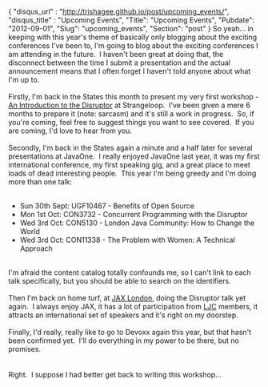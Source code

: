{
 "disqus_url" : "http://trishagee.github.io/post/upcoming_events/",
 "disqus_title" : "Upcoming Events",
 "Title": "Upcoming Events",
 "Pubdate": "2012-09-01",
 "Slug": "upcoming_events",
 "Section": "post"
}
So yeah... in keeping with this year's theme of basically only blogging about the exciting conferences I've been to, I'm going to blog about the exciting conferences I am attending in the future. &nbsp;I haven't been great at doing that, the disconnect between the time I submit a presentation and the actual announcement means that I often forget I haven't told anyone about what I'm up to.<br /><br />Firstly, I'm back in the States this month to present my very first workshop - <a href="https://thestrangeloop.com/sessions/concurrent-programming-using-the-disruptor">An Introduction to the Disruptor</a>&nbsp;at Strangeloop. &nbsp;I've been given a mere 6 months to prepare it (note: sarcasm) and it's still a work in progress. &nbsp;So, if you're coming, feel free to suggest things you want to see covered. &nbsp;If you are coming, I'd love to hear from you.<br /><br />Secondly, I'm back in the States again a minute and a half later for several presentations at JavaOne. &nbsp;I really enjoyed JavaOne last year, it was my first international conference, my first speaking gig, and a great place to meet loads of dead interesting people. &nbsp;This year I'm being greedy and I'm doing more than one talk:<br /><br /><ul><li>Sun 30th Sept:&nbsp;UGF10467 - Benefits of Open Source&nbsp;</li><li>Mon&nbsp;1st Oct:&nbsp;CON3732 - Concurrent Programming with the Disruptor</li><li>Wed 3rd Oct:&nbsp;CON5130 - London Java Community: How to Change the World</li><li>Wed 3rd Oct:&nbsp;CON11338 - The Problem with Women: A Technical Approach</li></ul><br />I'm afraid the content catalog totally confounds me, so I can't link to each talk specifically, but you should be able to search on the identifiers.<br /><br />        Then I'm back on home turf, at <a href="http://jaxlondon.com/2012/sessions/?tid=2604#session-22064">JAX London</a>, doing the Disruptor talk yet again. &nbsp;I always enjoy JAX, it has a lot of participation from <a href="http://www.londonjavacommunity.co.uk/">LJC</a> members, it attracts an international set of speakers and it's right on my doorstep.<br /><br />Finally, I'd really, really like to go to Devoxx again this year, but that hasn't been confirmed yet. &nbsp;I'll do everything in my power to be there, but no promises.<br /><br /><br />Right. &nbsp;I suppose I had better get back to writing this workshop...
